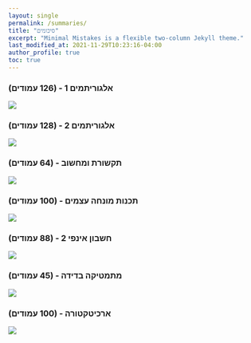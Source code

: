 ```yaml
---
layout: single
permalink: /summaries/
title: "סיכומים"
excerpt: "Minimal Mistakes is a flexible two-column Jekyll theme."
last_modified_at: 2021-11-29T10:23:16-04:00
author_profile: true
toc: true
---
```


### אלגוריתמים 1 - (126 עמודים)
[![](https://user-images.githubusercontent.com/46644036/143916555-8a9fa66d-2b03-42a9-99af-75e679f1dab7.png)](https://github.com/DorAzaria/dorazaria.github.io/raw/main/assets/summaries/%D7%90%D7%9C%D7%92%D7%95%D7%A8%D7%99%D7%AA%D7%9E%D7%99%D7%9D%201%20-%20%D7%A1%D7%99%D7%9B%D7%95%D7%9D%20%D7%94%D7%A8%D7%A6%D7%90%D7%95%D7%AA.pdf)

### אלגוריתמים 2 - (128 עמודים)
[![](https://github.com/DorAzaria/dorazaria.github.io/blob/main/assets/summaries/algo2.png?raw=true)](https://github.com/DorAzaria/dorazaria.github.io/raw/main/assets/summaries/%D7%90%D7%9C%D7%92%D7%95%D7%A8%D7%99%D7%AA%D7%9E%D7%99%D7%9D%202%20-%20%D7%A1%D7%99%D7%9B%D7%95%D7%9D%20%D7%94%D7%A8%D7%A6%D7%90%D7%95%D7%AA.pdf)


### תקשורת ומחשוב - (64 עמודים)
[![](https://github.com/DorAzaria/dorazaria.github.io/blob/main/assets/summaries/networking.png?raw=true)](https://github.com/DorAzaria/dorazaria.github.io/raw/main/assets/summaries/Computer_Networking_Summary(Dor_Azaria).pdf)


### תכנות מונחה עצמים - (100 עמודים)
[![](https://github.com/DorAzaria/dorazaria.github.io/blob/main/assets/summaries/oop.png?raw=true)](https://github.com/DorAzaria/dorazaria.github.io/raw/main/assets/summaries/%D7%AA%D7%9B%D7%A0%D7%95%D7%AA%20%D7%9E%D7%95%D7%A0%D7%97%D7%94%20%D7%A2%D7%A6%D7%9E%D7%99%D7%9D%20-%20%D7%A1%D7%99%D7%9B%D7%95%D7%9D%20%D7%94%D7%A8%D7%A6%D7%90%D7%95%D7%AA%20(1).pdf)


### חשבון אינפי 2 - (88 עמודים)
[![](https://github.com/DorAzaria/dorazaria.github.io/blob/main/assets/summaries/infi2.png?raw=true)](https://github.com/DorAzaria/dorazaria.github.io/raw/main/assets/summaries/Infi2_Summary_(Dor_Azaria).pdf)


### מתמטיקה בדידה - (45 עמודים)
[![](https://github.com/DorAzaria/dorazaria.github.io/blob/main/assets/summaries/disc.png?raw=true)](https://github.com/DorAzaria/dorazaria.github.io/raw/main/assets/summaries/Discrete_Summary_(Dor_Azaria)%20(1).pdf)


### ארכיטקטורה - (100 עמודים)
[![](https://github.com/DorAzaria/dorazaria.github.io/blob/main/assets/summaries/archi.png?raw=true)](https://github.com/DorAzaria/dorazaria.github.io/raw/main/assets/summaries/%D7%9E%D7%97%D7%91%D7%A8%D7%AA%20%D7%AA%D7%A8%D7%92%D7%95%D7%9C%20%D7%9C%D7%9E%D7%91%D7%97%D7%9F%20%D7%91%D7%90%D7%A8%D7%9B%D7%99%D7%98%D7%A7%D7%98%D7%95%D7%A8%D7%94.pdf)
